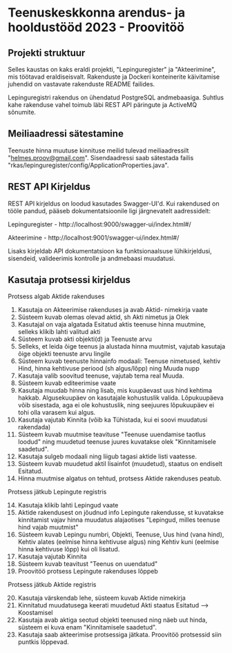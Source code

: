 # Teenuskeskkonna arendus- ja hooldustööd 2023 - Proovitöö
## Projekti struktuur
Selles kaustas on kaks eraldi projekti, "Lepinguregister" ja "Akteerimine", mis töötavad eraldiseisvalt. Rakenduste ja Dockeri konteinerite käivitamise juhendid on vastavate rakenduste README failides.

Lepinguregistri rakendus on
ühendatud PostgreSQL andmebaasiga. Suhtlus kahe rakenduse vahel toimub läbi REST API päringute ja ActiveMQ sõnumite.


## Meiliaadressi sätestamine
Teenuste hinna muutuse kinnituse meilid tulevad meiliaadressilt "helmes.proov@gmail.com".
Sisendaadressi saab sätestada failis "rkas/lepinguregister/config/ApplicationProperties.java".

## REST API Kirjeldus
REST API kirjeldus on loodud kasutades Swagger-UI'd. Kui rakendused on tööle pandud, pääseb dokumentatsioonile ligi järgnevatelt aadressidelt:

Lepinguregister - http://localhost:9000/swagger-ui/index.html#/

Akteerimine - http://localhost:9001/swagger-ui/index.html#/

Lisaks kirjeldab API dokumentatsioon ka funktsionaalsuse lühikirjeldusi, sisendeid, valideerimis kontrolle ja andmebaasi muudatusi.


## Kasutaja protsessi kirjeldus
Protsess algab Aktide rakenduses

1. Kasutaja on Akteerimise rakenduses ja avab Aktid- nimekirja vaate
2. Süsteem kuvab olemas olevad aktid, sh Akti nimetus ja Olek
3. Kasutajal on vaja algatada Esitatud aktis teenuse hinna muutmine, selleks klikib lahti valitud akti
4. Süsteem kuvab akti objekti(d) ja Teenuste arvu
5. Selleks, et leida õige teenus ja alustada hinna muutmist, vajutab kasutaja õige objekti teenuste arvu lingile
6. Süsteem kuvab teenuste hinnainfo modaali: Teenuse nimetused, kehtiv Hind, hinna kehtivuse periood (sh algus/lõpp) ning Muuda nupp
7. Kasutaja valib soovitud teenuse, vajutab tema real Muuda.
8. Süsteem kuvab editeerimise vaate
9. Kasutaja muudab hinna ning lisab, mis kuupäevast uus hind kehtima hakkab. Algusekuupäev on kasutajale kohustuslik valida. Lõpukuupäeva võib sisestada, aga ei ole kohustuslik, ning seejuures lõpukuupäev ei tohi olla varasem kui algus.
10. Kasutaja vajutab Kinnita (võib ka Tühistada, kui ei soovi muudatusi rakendada)
11. Süsteem kuvab muutmise teavituse "Teenuse uuendamise taotlus loodud" ning muudetud teenuse juures kuvatakse olek "Kinnitamisele saadetud".
12. Kasutaja sulgeb modaali ning liigub tagasi aktide listi vaatesse.
13. Süsteem kuvab muudetud aktil lisainfot (muudetud), staatus on endiselt Esitatud.
14. Hinna muutmise algatus on tehtud, protsess Aktide rakenduses peatub.

Protsess jätkub Lepingute registris

14. Kasutaja klikib lahti Lepingud vaate
15. Aktide rakendusest on jõudnud info Lepingute rakendusse, st kuvatakse kinnitamist vajav hinna muudatus alajaotises "Lepingud, milles teenuse hind vajab muutmist"
16. Süsteem kuvab Lepingu numbri, Objekti, Teenuse, Uus hind (vana hind), Kehtiv alates (eelmise hinna kehtivuse algus) ning Kehtiv kuni (eelmise hinna kehtivuse lõpp) kui oli lisatud.
17. Kasutaja vajutab Kinnita
18. Süsteem kuvab teavitust "Teenus on uuendatud"
19. Proovitöö protsess Lepingute rakenduses lõppeb

Protsess jätkub Aktide registris

20. Kasutaja värskendab lehe, süsteem kuvab Aktide nimekirja
21. Kinnitatud muudatusega keerati muudetud Akti staatus Esitatud --> Koostamisel
22. Kasutaja avab aktiga seotud objekti teenused ning näeb uut hinda, süsteem ei kuva enam "Kinnitamisele saadetud".
23. Kasutaja saab akteerimise protsessiga jätkata. Proovitöö protsessid siin puntkis lõppevad.
